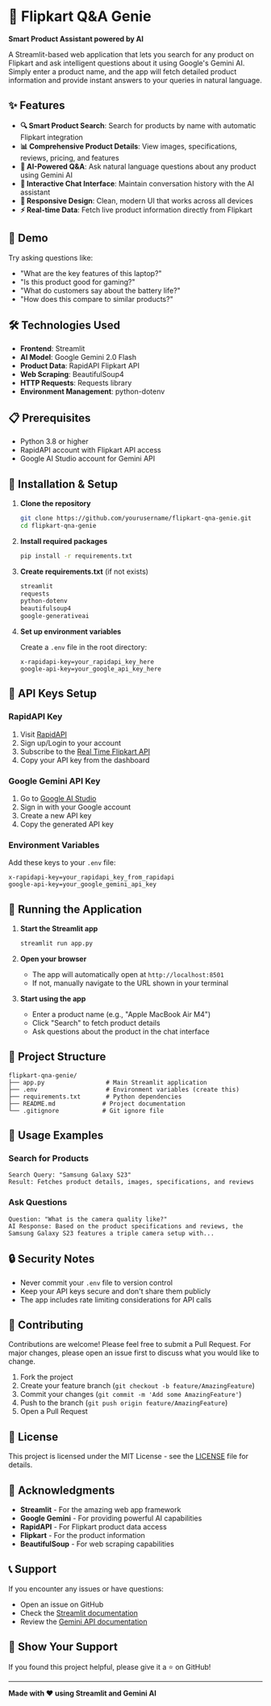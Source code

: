 # 🛒 Flipkart Q&A Genie

**Smart Product Assistant powered by AI**

A Streamlit-based web application that lets you search for any product on Flipkart and ask intelligent questions about it using Google's Gemini AI. Simply enter a product name, and the app will fetch detailed product information and provide instant answers to your queries in natural language.


## ✨ Features

- **🔍 Smart Product Search**: Search for products by name with automatic Flipkart integration
- **📊 Comprehensive Product Details**: View images, specifications, reviews, pricing, and features
- **🤖 AI-Powered Q&A**: Ask natural language questions about any product using Gemini AI
- **💬 Interactive Chat Interface**: Maintain conversation history with the AI assistant
- **📱 Responsive Design**: Clean, modern UI that works across all devices
- **⚡ Real-time Data**: Fetch live product information directly from Flipkart

## 🚀 Demo

Try asking questions like:
- "What are the key features of this laptop?"
- "Is this product good for gaming?"
- "What do customers say about the battery life?"
- "How does this compare to similar products?"

## 🛠️ Technologies Used

- **Frontend**: Streamlit
- **AI Model**: Google Gemini 2.0 Flash
- **Product Data**: RapidAPI Flipkart API
- **Web Scraping**: BeautifulSoup4
- **HTTP Requests**: Requests library
- **Environment Management**: python-dotenv

## 📋 Prerequisites

- Python 3.8 or higher
- RapidAPI account with Flipkart API access
- Google AI Studio account for Gemini API

## 🔧 Installation & Setup

1. **Clone the repository**
   ```bash
   git clone https://github.com/yourusername/flipkart-qna-genie.git
   cd flipkart-qna-genie
   ```

2. **Install required packages**
   ```bash
   pip install -r requirements.txt
   ```

3. **Create requirements.txt** (if not exists)
   ```txt
   streamlit
   requests
   python-dotenv
   beautifulsoup4
   google-generativeai
   ```

4. **Set up environment variables**
   
   Create a `.env` file in the root directory:
   ```env
   x-rapidapi-key=your_rapidapi_key_here
   google-api-key=your_google_api_key_here
   ```

## 🔑 API Keys Setup

### RapidAPI Key
1. Visit [RapidAPI](https://rapidapi.com/)
2. Sign up/Login to your account
3. Subscribe to the [Real Time Flipkart API](https://rapidapi.com/opendatapointcom/api/real-time-flipkart-api)
4. Copy your API key from the dashboard

### Google Gemini API Key
1. Go to [Google AI Studio](https://aistudio.google.com/)
2. Sign in with your Google account
3. Create a new API key
4. Copy the generated API key

### Environment Variables
Add these keys to your `.env` file:
```env
x-rapidapi-key=your_rapidapi_key_from_rapidapi
google-api-key=your_google_gemini_api_key
```

## 🚀 Running the Application

1. **Start the Streamlit app**
   ```bash
   streamlit run app.py
   ```

2. **Open your browser**
   - The app will automatically open at `http://localhost:8501`
   - If not, manually navigate to the URL shown in your terminal

3. **Start using the app**
   - Enter a product name (e.g., "Apple MacBook Air M4")
   - Click "Search" to fetch product details
   - Ask questions about the product in the chat interface

## 📁 Project Structure

```
flipkart-qna-genie/
├── app.py                 # Main Streamlit application
├── .env                   # Environment variables (create this)
├── requirements.txt       # Python dependencies
├── README.md             # Project documentation
└── .gitignore            # Git ignore file
```

## 🎯 Usage Examples

### Search for Products
```
Search Query: "Samsung Galaxy S23"
Result: Fetches product details, images, specifications, and reviews
```

### Ask Questions
```
Question: "What is the camera quality like?"
AI Response: Based on the product specifications and reviews, the Samsung Galaxy S23 features a triple camera setup with...
```

## 🔒 Security Notes

- Never commit your `.env` file to version control
- Keep your API keys secure and don't share them publicly
- The app includes rate limiting considerations for API calls

## 🤝 Contributing

Contributions are welcome! Please feel free to submit a Pull Request. For major changes, please open an issue first to discuss what you would like to change.

1. Fork the project
2. Create your feature branch (`git checkout -b feature/AmazingFeature`)
3. Commit your changes (`git commit -m 'Add some AmazingFeature'`)
4. Push to the branch (`git push origin feature/AmazingFeature`)
5. Open a Pull Request

## 📝 License

This project is licensed under the MIT License - see the [LICENSE](LICENSE) file for details.

## 🙏 Acknowledgments

- **Streamlit** - For the amazing web app framework
- **Google Gemini** - For providing powerful AI capabilities
- **RapidAPI** - For Flipkart product data access
- **Flipkart** - For the product information
- **BeautifulSoup** - For web scraping capabilities

## 📞 Support

If you encounter any issues or have questions:
- Open an issue on GitHub
- Check the [Streamlit documentation](https://docs.streamlit.io/)
- Review the [Gemini API documentation](https://ai.google.dev/docs)

## 🌟 Show Your Support

If you found this project helpful, please give it a ⭐ on GitHub!

---

**Made with ❤️ using Streamlit and Gemini AI**
